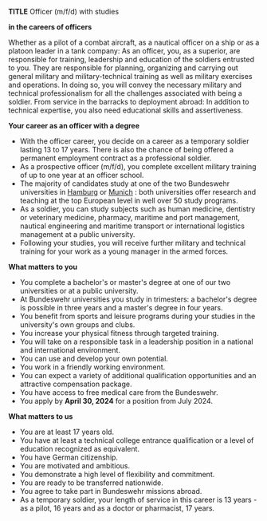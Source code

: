**TITLE**
Officer (m/f/d) with studies

**in the careers of officers**

Whether as a pilot of a combat aircraft, as a nautical officer on a ship or as a platoon leader in a tank company: As an officer, you, as a superior, are responsible for training, leadership and education of the soldiers entrusted to you. They are responsible for planning, organizing and carrying out general military and military-technical training as well as military exercises and operations. In doing so, you will convey the necessary military and technical professionalism for all the challenges associated with being a soldier. From service in the barracks to deployment abroad: In addition to technical expertise, you also need educational skills and assertiveness.

**Your career as an officer with a degree**

-   With the officer career, you decide on a career as a temporary soldier lasting 13 to 17 years. There is also the chance of being offered a permanent employment contract as a professional soldier.
-   As a prospective officer (m/f/d), you complete excellent military training of up to one year at an officer school.
-   The majority of candidates study at one of the two Bundeswehr universities in [Hamburg](https://www.hsu-hh.de/studieninteressierte) or [Munich](https://www.unibw.de/studium/studiengaenge/studiengaenge) : both universities offer research and teaching at the top European level in well over 50 study programs.
-   As a soldier, you can study subjects such as human medicine, dentistry or veterinary medicine, pharmacy, maritime and port management, nautical engineering and maritime transport or international logistics management at a public university.
-   Following your studies, you will receive further military and technical training for your work as a young manager in the armed forces.

**What matters to you**

-   You complete a bachelor's or master's degree at one of our two universities or at a public university.
-   At Bundeswehr universities you study in trimesters: a bachelor's degree is possible in three years and a master's degree in four years.
-   You benefit from sports and leisure programs during your studies in the university's own groups and clubs.
-   You increase your physical fitness through targeted training.
-   You will take on a responsible task in a leadership position in a national and international environment.
-   You can use and develop your own potential.
-   You work in a friendly working environment.
-   You can expect a variety of additional qualification opportunities and an attractive compensation package.
-   You have access to free medical care from the Bundeswehr.
-   You apply by **April 30, 2024** for a position from July 2024.

**What matters to us**

-   You are at least 17 years old.
-   You have at least a technical college entrance qualification or a level of education recognized as equivalent.
-   You have German citizenship.
-   You are motivated and ambitious.
-   You demonstrate a high level of flexibility and commitment.
-   You are ready to be transferred nationwide.
-   You agree to take part in Bundeswehr missions abroad.
-   As a temporary soldier, your length of service in this career is 13 years - as a pilot, 16 years and as a doctor or pharmacist, 17 years.